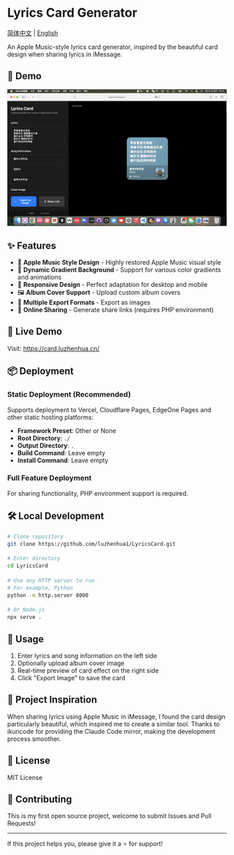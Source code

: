 # Lyrics Card Generator

[简体中文](README.md) | [English](README_EN.md)

An Apple Music-style lyrics card generator, inspired by the beautiful card design when sharing lyrics in iMessage.

## 📸 Demo

![Demo Screenshot](demo.png)

## ✨ Features

- 🎨 **Apple Music Style Design** - Highly restored Apple Music visual style
- 🌈 **Dynamic Gradient Background** - Support for various color gradients and animations
- 📱 **Responsive Design** - Perfect adaptation for desktop and mobile
- 🖼️ **Album Cover Support** - Upload custom album covers
- 💾 **Multiple Export Formats** - Export as images
- 🔗 **Online Sharing** - Generate share links (requires PHP environment)

## 🚀 Live Demo

Visit: https://card.luzhenhua.cn/

## 📦 Deployment

### Static Deployment (Recommended)
Supports deployment to Vercel, Cloudflare Pages, EdgeOne Pages and other static hosting platforms:

- **Framework Preset**: Other or None
- **Root Directory**: `./`
- **Output Directory**: `.`
- **Build Command**: Leave empty
- **Install Command**: Leave empty

### Full Feature Deployment
For sharing functionality, PHP environment support is required.

## 🛠️ Local Development

```bash
# Clone repository
git clone https://github.com/luzhenhua1/LyricsCard.git

# Enter directory
cd LyricsCard

# Use any HTTP server to run
# For example, Python
python -m http.server 8000

# Or Node.js
npx serve .
```

## 📝 Usage

1. Enter lyrics and song information on the left side
2. Optionally upload album cover image
3. Real-time preview of card effect on the right side
4. Click "Export Image" to save the card

## 🎯 Project Inspiration

When sharing lyrics using Apple Music in iMessage, I found the card design particularly beautiful, which inspired me to create a similar tool. Thanks to ikuncode for providing the Claude Code mirror, making the development process smoother.

## 📄 License

MIT License

## 🤝 Contributing

This is my first open source project, welcome to submit Issues and Pull Requests!

---

If this project helps you, please give it a ⭐️ for support!